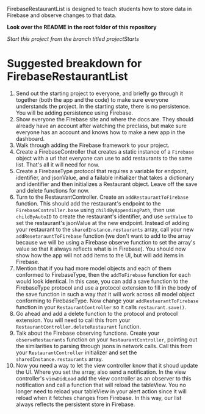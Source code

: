 FirebaseRestaurantList is designed to teach students how to store data in Firebase and observe changes to that data.

**Look over the README in the root folder of this repository**

*Start this project from the branch titled projectStarts*

# Suggested breakdown for FirebaseRestaurantList

1. Send out the starting project to everyone, and briefly go through it together (both the app and the code) to make sure everyone understands the project. In the starting state, there is no persistence. You will be adding persistence using Firebase.
2. Show everyone the Firebase site and where the docs are. They should already have an account after watching the preclass, but make sure everyone has an account and knows how to make a new app in the dashboard.
3. Walk through adding the Firebase framework to your project.
4. Create a FirebaseController that creates a static instance of a `Firebase` object with a url that everyone can use to add restaurants to the same list. That's all it will need for now.
5. Create a FirebaseType protocol that requires a variable for endpoint, identifier, and jsonValue, and a failable initializer that takes a dictionary and identifier and then initializes a Restaurant object. Leave off the save and delete functions for now.
6. Turn to the RestaurantController. Create an `addRestaurantToFirebase` function. This should add the restaurant's endpoint to the `FirebaseController.base` using `childByAppendingPath`, then use `childByAutoID` to create the restaurant's identifier, and use `setValue` to set the restaurant's jsonValue at the new endpoint. Instead of adding your restaurant to the `sharedInstance.restaurants` array, call your new `addResetarauntToFirebase` function (we don't want to add to the array because we will be using a Firebase observe function to set the array's value so that it always reflects what is in Firebase). You should now show how the app will not add items to the UI, but will add items in Firebase.
7. Mention that if you had more model objects and each of them conformed to FirebaseType, then the `addToFirebase` function for each would look identical. In this case, you can add a save function to the FirebaseType protocol and use a protocol extension to fill in the body of the save function in such a way that it will work across all model object conforming to FirebaseType. Now change your `addRestaurantToFirebase` function in your `RestaurantController` so it calls `restaurant.save()`.
8. Go ahead and add a delete function to the protocol and protocol extension. You will need to call this from your `RestaurantController.deleteRestaurant` function.
9.  Talk about the Firebase observing functions. Create your `observeRestaurants` function on your `RestaurantController`, pointing out the similarities to parsing through jsons in network calls. Call this from your `RestaurantController` initializer and set the `sharedInstance.restaurants` array.
10. Now you need a way to let the view controller know that it shoud update the UI. Where you set the array, also send a notification. In the view controller's `viewDidLoad` add the view controller as an observer to this notification and call a function that will reload the tableView. You no longer need to reload your tableView in your alert action since it will reload when it fetches changes from Firebase. In this way, our list always reflects the persistent store in Firebase.
